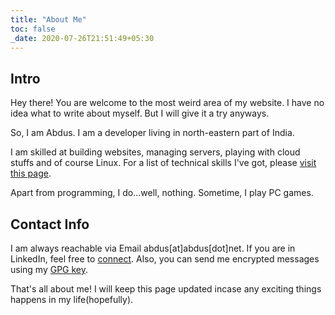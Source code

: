 ```yaml
---
title: "About Me"
toc: false
_date: 2020-07-26T21:51:49+05:30
---
```


## Intro

Hey there! You are welcome to the most weird area of my website. I have no idea
what to write about myself. But I will give it a try anyways.

So, I am Abdus. I am a developer living in
north-eastern part of India.

I am skilled at building websites, managing servers, playing with cloud stuffs
and of course Linux. For a list of technical skills I've got, please [visit this
page](/hire/).

Apart from programming, I do...well, nothing. Sometime, I play PC games.

## Contact Info

I am always reachable via Email abdus[at]abdus[dot]net.
If you are in LinkedIn, feel free to [connect](https://linkedin.com/in/thisisabdus).
Also, you can send me encrypted messages using my [GPG key](/keys/).

That's all about me! I will keep this page updated incase any exciting things
happens in my life(hopefully).
